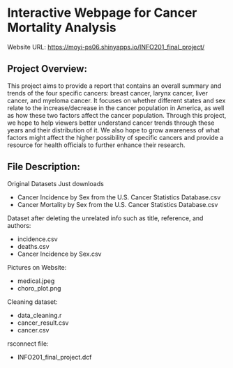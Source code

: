 # Interactive Webpage for Cancer Mortality Analysis

Website URL:
https://moyi-ps06.shinyapps.io/INFO201_final_project/

## Project Overview:

This project aims to provide a report that contains an overall summary and trends of the four specific cancers: breast cancer, larynx cancer, liver cancer, and myeloma cancer. It focuses on whether different states and sex relate to the increase/decrease in the cancer population in America, as well as how these two factors affect the cancer population. Through this project, we hope to help viewers better understand cancer trends through these years and their distribution of it. We also hope to grow awareness of what factors might affect the higher possibility of specific cancers and provide a resource for health officials to further enhance their research.

## File Description:

Original Datasets Just downloads
- Cancer Incidence by Sex from the U.S. Cancer Statistics Database.csv
- Cancer Mortality by Sex from the U.S. Cancer Statistics Database.csv

Dataset after deleting the unrelated info such as title, reference, and authors:
- incidence.csv
- deaths.csv
- Cancer Incidence by Sex.csv

Pictures on Website:
- medical.jpeg
- choro_plot.png

Cleaning dataset:
- data_cleaning.r
- cancer_result.csv
- cancer.csv

rsconnect file:
- INFO201_final_project.dcf
